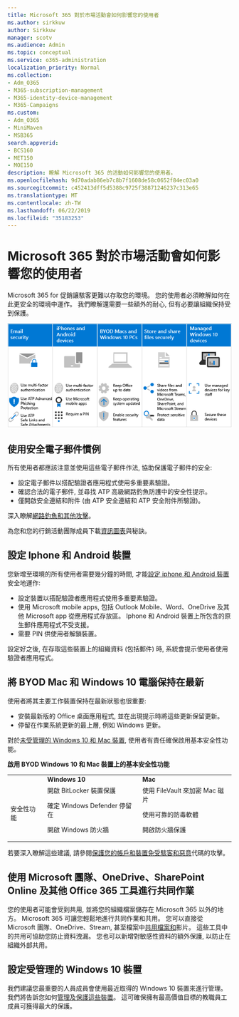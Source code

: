 ```yaml
---
title: Microsoft 365 對於市場活動會如何影響您的使用者
ms.author: sirkkuw
author: Sirkkuw
manager: scotv
ms.audience: Admin
ms.topic: conceptual
ms.service: o365-administration
localization_priority: Normal
ms.collection:
- Adm_O365
- M365-subscription-management
- M365-identity-device-management
- M365-Campaigns
ms.custom:
- Adm_O365
- MiniMaven
- MSB365
search.appverid:
- BCS160
- MET150
- MOE150
description: 瞭解 Microsoft 365 的活動如何影響您的使用者。
ms.openlocfilehash: 9d70adab86eb7c8b7f1608de58c0652f84ec03a0
ms.sourcegitcommit: c452413dff5d5388c9725f38871246237c313e65
ms.translationtype: MT
ms.contentlocale: zh-TW
ms.lasthandoff: 06/22/2019
ms.locfileid: "35183253"
---
```

# <a name="how-microsoft-365-for-campaigns-affects-your-users"></a>Microsoft 365 對於市場活動會如何影響您的使用者

Microsoft 365 for 促銷讓駭客更難以存取您的環境。 您的使用者必須瞭解如何在此更安全的環境中運作。 我們瞭解還需要一些額外的耐心, 但有必要讓組織保持受到保護。

![說明 Iphone、Android 裝置、Mac、Windows 10、共用和主要人員的下方要點的圖例](media/M365-democracy-Users_700px.png)

## <a name="use-secure-email-practices"></a>使用安全電子郵件慣例
所有使用者都應該注意並使用這些電子郵件作法, 協助保護電子郵件的安全:
- 設定電子郵件以搭配驗證者應用程式使用多重要素驗證。
- 確認合法的電子郵件, 並尋找 ATP 高級網路釣魚防護中的安全性提示。
- 僅開啟安全連結和附件 (由 ATP 安全連結和 ATP 安全附件所驗證)。

深入瞭解[網路釣魚和其他攻擊](m365-campaigns-phishing-and-attacks.md)。 

為您和您的行銷活動團隊成員下載[資訊圖表](m365-campaigns-protect-campaign-infographic.md)與秘訣。

## <a name="set-up-iphones-and-android-devices"></a>設定 Iphone 和 Android 裝置
您新增至環境的所有使用者需要幾分鐘的時間, 才能[設定 iphone 和 Android 裝置](../business/set-up-mobile-devices.md?toc=%2Fmicrosoft-365%2Fcampaigns%2Ftoc.json)安全地運作:
- 設定裝置以搭配驗證者應用程式使用多重要素驗證。
- 使用 Microsoft mobile apps, 包括 Outlook Mobile、Word、OneDrive 及其他 Microsoft app 從應用程式存放區。 Iphone 和 Android 裝置上所包含的原生郵件應用程式不受支援。 
- 需要 PIN 供使用者解鎖裝置。

設定好之後, 在存取這些裝置上的組織資料 (包括郵件) 時, 系統會提示使用者使用驗證者應用程式。 

## <a name="keep-byod-macs-and-windows-10-pcs-fresh"></a>將 BYOD Mac 和 Windows 10 電腦保持在最新 
使用者將其主要工作裝置保持在最新狀態也很重要:
- 安裝最新版的 Office 桌面應用程式, 並在出現提示時將這些更新保留更新。 
- 停留在作業系統更新的最上層, 例如 Windows 更新。

對於[未受管理的 Windows 10 和 Mac 裝置](m365-campaigns-protect-pcs-macs.md), 使用者有責任確保啟用基本安全性功能。

**啟用 BYOD Windows 10 和 Mac 裝置上的基本安全性功能**

||||
|:-----|:-----|:------|
||**Windows 10**|**Mac**|
|安全性功能|開啟 BitLocker 裝置保護<p><p> 確定 Windows Defender 停留在 <p>開啟 Windows 防火牆| 使用 FileVault 來加密 Mac 磁片 <p><p>使用可靠的防毒軟體 <p>開啟防火牆保護|

若要深入瞭解這些建議, 請參閱[保護您的帳戶和裝置免受駭客和惡意](https://support.office.com/en-us/article/Protect-your-account-and-devices-from-hackers-and-malware-066d6216-a56b-4f90-9af3-b3a1e9a327d6#ID0EAABAAA=Windows_10)代碼的攻擊。

## <a name="collaborate-using-microsoft-teams-onedrive-sharepoint-online-and-other-office-365-tools"></a>使用 Microsoft 團隊、OneDrive、SharePoint Online 及其他 Office 365 工具進行共同作業
您的使用者可能會受到共用, 並將您的組織檔案儲存在 Microsoft 365 以外的地方。 Microsoft 365 可讓您輕鬆地進行共同作業和共用。 您可以直接從 Microsoft 團隊、OneDrive、Stream, 甚至檔案中[共用檔案和](share-files-and-videos.md)影片。 這些工具中的共用可協助您防止資料洩漏。 您也可以新增對敏感性資料的額外保護, 以防止在組織外部共用。 


## <a name="set-up-managed-windows-10-devices"></a>設定受管理的 Windows 10 裝置
我們建議您最重要的人員成員會使用最近取得的 Windows 10 裝置來進行管理。 我們將告訴您如何[管理及保護這些裝置](../business/set-up-windows-devices.md?toc=/microsoft-365/campaigns/toc.json)。 這可確保擁有最高價值目標的教職員工成員可獲得最大的保護。 



  